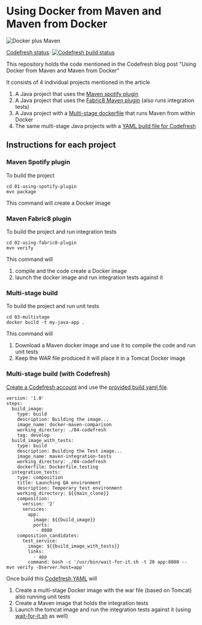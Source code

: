 # Using Docker from Maven and Maven from Docker



![Docker plus Maven](docker-plus-maven.jpg)

[Codefresh status](http://codefresh.io): [![Codefresh build status]( https://g.codefresh.io/api/badges/build?repoOwner=kostis-codefresh&repoName=docker-maven-comparison&branch=master&pipelineName=basic&accountName=kostis-codefresh&type=cf-2)]( https://g.codefresh.io/repositories/kostis-codefresh/docker-maven-comparison/builds?filter=trigger:build;branch:master;service:5b17f311f38e9275624153a3~basic)

This repository holds the code mentioned in the Codefresh blog post "Using Docker from Maven and Maven from Docker"

It consists of 4 individual projects mentioned in the article

1. A Java project that uses the [Maven spotify plugin](01-using-spotify-plugin/pom.xml#L184)
1. A Java project that uses the [Fabric8 Maven plugin](02-using-fabric8-plugin/pom.xml#L183) (also runs integration tests)
1. A Java project with a [Multi-stage dockerfile](03-multistage/Dockerfile) that runs Maven from within Docker
1. The same multi-stage Java projects with a [YAML build file for Codefresh](codefresh.yml)

## Instructions for each project


### Maven Spotify plugin

To build the project
```
cd 01-using-spotify-plugin
mvn package
```

This command will create a Docker image

### Maven Fabric8 plugin

To build the project and run integration tests
```
cd 02-using-fabric8-plugin
mvn verify
```

This command will 
1. compile and the code create a Docker image
1. launch the docker image and run integration tests against it

### Multi-stage build

To build the project and run unit tests
```
cd 03-multistage
docker build -t my-java-app .
```

This command will 
1. Download a Maven docker image and use it to compile the code and run unit tests
1. Keep the WAR file produced it will place it in a Tomcat Docker image

### Multi-stage build (with Codefresh)

[Create a Codefresh account](https://codefresh.io/docs/docs/getting-started/create-a-codefresh-account/) and use the [provided build yaml file](codefresh.yml).

```
version: '1.0'
steps:
  build_image:
    type: build
    description: Building the image...
    image_name: docker-maven-comparison
    working_directory: ./04-codefresh
    tag: develop
  build_image_with_tests:
    type: build
    description: Building the Test image...
    image_name: maven-integration-tests
    working_directory: ./04-codefresh
    dockerfile: Dockerfile.testing
  integration_tests:
    type: composition
    title: Launching QA environment
    description: Temporary test environment
    working_directory: ${{main_clone}}
    composition:
      version: '2'
      services:
        app:
          image: ${{build_image}}
          ports:
           - 8080
    composition_candidates:
      test_service: 
        image: ${{build_image_with_tests}}
        links:
          - app
        command: bash -c '/usr/bin/wait-for-it.sh -t 20 app:8080 -- mvn verify -Dserver.host=app'
```


Once build this [Codefresh YAML](https://codefresh.io/docs/docs/codefresh-yaml/what-is-the-codefresh-yaml/) will

1. Create a multi-stage Docker image with the war file (based on Tomcat) also running unit tests
1. Create a Maven image that holds the integration tests
1. Launch the tomcat image and run the integration tests against it (using [wait-for-it.sh](https://github.com/vishnubob/wait-for-it) as well)









